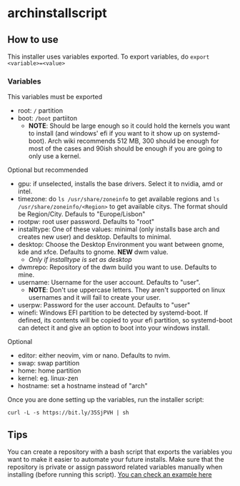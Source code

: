 # archinstallscript

## How to use

This installer uses variables exported. To export variables, do ```export <variable>=<value>```

### Variables

This variables must be exported
- root: ```/``` partition
- boot: ```/boot``` partiiton
  - **NOTE**: Should be large enough so it could hold the kernels you want to install (and windows' efi if you want to it show up on systemd-boot). Arch wiki recommends 512 MB, 300 should be enough for most of the cases and 90ish should be enough if you are going to only use a kernel.

Optional but recommended
- gpu: if unselected, installs the base drivers. Select it to nvidia, amd or intel.
- timezone: do ```ls /usr/share/zoneinfo``` to get available regions and ```ls /usr/share/zoneinfo/<Region>``` to get available citys. The format should be Region/City. Defauls to "Europe/Lisbon"
- rootpw: root user password. Defaults to "root"
- installtype: One of these values: minimal (only installs base arch and creates new user) and desktop. Defaults to minimal.
- desktop: Choose the Desktop Environment you want between gnome, kde and xfce. Defaults to gnome. **NEW** dwm value.
  - *Only if installtype is set as desktop*
- dwmrepo: Repository of the dwm build you want to use. Defaults to mine.
- username: Username for the user account. Defaults to "user".
  - **NOTE**: Don't use uppercase letters. They aren't supported on linux usernames and it will fail to create your user.
- userpw: Password for the user account. Defaults to "user"
- winefi: Windows EFI partition to be detected by systemd-boot. If defined, its contents will be copied to your efi partition, so systemd-boot can detect it and give an option to boot into your windows install.

Optional
- editor: either neovim, vim or nano. Defaults to nvim.
- swap: swap partition
- home: home partition
- kernel: eg. linux-zen
- hostname: set a hostname instead of "arch"


Once you are done setting up the variables, run the installer script:
```
curl -L -s https://bit.ly/35SjPVH | sh
```


## Tips

You can create a repository with a bash script that exports the variables you want to make it easier to automate your future installs. Make sure that the repository is private or assign password related variables manually when installing (before running this script). [You can check an example here](https://github.com/miguelrcborges/archinstallscript/blob/main/example-base-script.sh)
